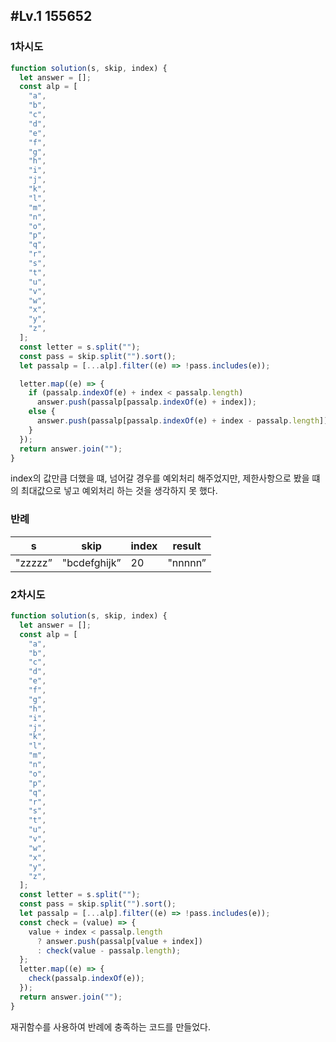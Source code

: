 ## #Lv.1 155652

[](https://school.programmers.co.kr/learn/courses/30/lessons/155652)

### 1차시도

```jsx
function solution(s, skip, index) {
  let answer = [];
  const alp = [
    "a",
    "b",
    "c",
    "d",
    "e",
    "f",
    "g",
    "h",
    "i",
    "j",
    "k",
    "l",
    "m",
    "n",
    "o",
    "p",
    "q",
    "r",
    "s",
    "t",
    "u",
    "v",
    "w",
    "x",
    "y",
    "z",
  ];
  const letter = s.split("");
  const pass = skip.split("").sort();
  let passalp = [...alp].filter((e) => !pass.includes(e));

  letter.map((e) => {
    if (passalp.indexOf(e) + index < passalp.length)
      answer.push(passalp[passalp.indexOf(e) + index]);
    else {
      answer.push(passalp[passalp.indexOf(e) + index - passalp.length]);
    }
  });
  return answer.join("");
}
```

index의 값만큼 더했을 떄, 넘어갈 경우를 예외처리 해주었지만, 제한사항으로 봤을 떄의 최대값으로 넣고 예외처리 하는 것을 생각하지 못 했다.

### 반례

| s       | skip         | index | result  |
| ------- | ------------ | ----- | ------- |
| "zzzzz” | "bcdefghijk” | 20    | "nnnnn” |

### 2차시도

```jsx
function solution(s, skip, index) {
  let answer = [];
  const alp = [
    "a",
    "b",
    "c",
    "d",
    "e",
    "f",
    "g",
    "h",
    "i",
    "j",
    "k",
    "l",
    "m",
    "n",
    "o",
    "p",
    "q",
    "r",
    "s",
    "t",
    "u",
    "v",
    "w",
    "x",
    "y",
    "z",
  ];
  const letter = s.split("");
  const pass = skip.split("").sort();
  let passalp = [...alp].filter((e) => !pass.includes(e));
  const check = (value) => {
    value + index < passalp.length
      ? answer.push(passalp[value + index])
      : check(value - passalp.length);
  };
  letter.map((e) => {
    check(passalp.indexOf(e));
  });
  return answer.join("");
}
```

재귀함수를 사용하여 반례에 충족하는 코드를 만들었다.
